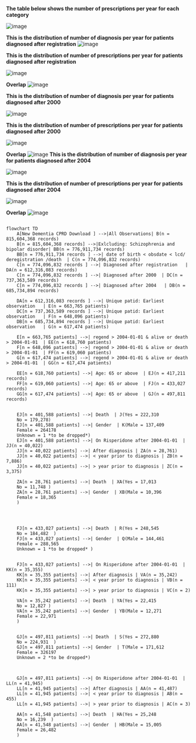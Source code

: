 **The table below shows the number of prescriptions per year for each category**


![image](https://github.com/Exeter-Diabetes/Dementia/assets/145013232/6542b11d-c5ee-43a4-8f2a-c5b5838a989f)

**This is the distribution of number of diagnosis per year for patients diagnosed after registration**
![image](https://github.com/Exeter-Diabetes/Dementia/blob/main/images/YearOfDiagnosis_AfterReg.png)

**This is the distribution of number of prescriptions per year for patients diagnosed after registration**

![image](https://github.com/Exeter-Diabetes/Dementia/blob/main/images/YearOfPrescription_AfterReg.png)

****Overlap****
![image](https://github.com/Exeter-Diabetes/Dementia/blob/main/images/AfterRegistration.png)

**This is the distribution of number of diagnosis per year for patients diagnosed after 2000**

![image](https://github.com/Exeter-Diabetes/Dementia/blob/main/images/YearOfDiagnosis_After2000.png)

**This is the distribution of number of prescriptions per year for patients diagnosed after 2000**


![image](https://github.com/Exeter-Diabetes/Dementia/blob/main/images/YearOfPrescription_After2000.png)

****Overlap****
![image](https://github.com/Exeter-Diabetes/Dementia/blob/main/images/After2000.png)
**This is the distribution of number of diagnosis per year for patients diagnosed after 2004**

![image](https://github.com/Exeter-Diabetes/Dementia/blob/main/images/YearOfDiagnosis_After2004.png)

**This is the distribution of number of prescriptions per year for patients diagnosed after 2004**


![image](https://github.com/Exeter-Diabetes/Dementia/blob/main/images/YearOfPrescription_After2004.png)

****Overlap****
![image](https://github.com/Exeter-Diabetes/Dementia/blob/main/images/After2004.png)

```mermaid

flowchart TD
    A[New Dementia CPRD Download ] -->|All Observations| B(n = 815,604,368 records)
    B[n = 815,604,368 records] -->|Exlcluding: Schizophrenia and bipolar disorder| BB(n = 776,911,734 records)
    BB[n = 776,911,734 records ] -->| date of birth < obsdate < lcd/ deregistration /death  | C(n = 774,096,832 records)
    C[n = 774,096,832 records ] -->| Diagnosed after registration   | DA(n = 612,316,083 records)
    C[n = 774,096,832 records ] -->| Diagnosed after 2000  | DC(n = 737,363,589 records)
    C[n = 774,096,832 records ] -->| Diagnosed after 2004   | DB(n = 685,734,894 records)

    DA[n = 612,316,083 records ] -->| Unique patid: Earliest observation   | E(n = 663,765 patients)
    DC[n = 737,363,589 records ] -->| Unique patid: Earliest observation   | F(n = 648,096 patients)
    DB[n = 685,734,894 records ] -->| Unique patid: Earliest observation   | G(n = 617,474 patients)

    E[n = 663,765 patients] -->| regend > 2004-01-01 & alive or death > 2004-01-01  | EE(n = 618,760 patients)
    F[n = 648,096 patients] -->| regend > 2004-01-01 & alive or death > 2004-01-01  | FF(n = 619,060 patients)
    G[n = 617,474 patients] -->| regend > 2004-01-01 & alive or death > 2004-01-01  | GG(n = 617,474 patients)

    EE[n = 618,760 patients] -->| Age: 65 or above  | EJ(n = 417,211 records)
    FF[n = 619,060 patients] -->| Age: 65 or above  | FJ(n = 433,027 records)
    GG[n = 617,474 patients] -->| Age: 65 or above  | GJ(n = 497,811 records)


    EJ[n = 401,588 patients] -->| Death  | J(Yes = 222,310 
    No = 179,278)
    EJ[n = 401,588 patients] -->| Gender  | K(Male = 137,409 
    Female = 264178
    Unknown = 1 *to be dropped*)
    EJ[n = 401,588 patients] -->| On Risperidone after 2004-01-01  | JJ(n = 40,022)
    JJ[n = 40,022 patients] -->| After diagnosis | ZA(n = 28,761)
    JJ[n = 40,022 patients] -->| < year prior to diagnosis | ZB(n = 7,886)
    JJ[n = 40,022 patients] -->| > year prior to diagnosis | ZC(n = 3,375)

    ZA[n = 28,761 patients] -->| Death  | XA(Yes = 17,013  
    No = 11,748 )
    ZA[n = 28,761 patients] -->| Gender  | XB(Male = 10,396 
    Female = 18,365  
    )

    


    FJ[n = 433,027 patients] -->| Death  | R(Yes = 248,545 
    No = 184,482  )
    FJ[n = 433,027 patients] -->| Gender  | Q(Male = 144,461 
    Female = 288,565
    Unknown = 1 *to be dropped* )


    FJ[n = 433,027 patients] -->| On Risperidone after 2004-01-01  | KK(n = 35,355)
    KK[n = 35,355 patients] -->| After diagnosis | VA(n = 35,242)
    KK[n = 35,355 patients] -->| < year prior to diagnosis | VB(n = 111)
    KK[n = 35,355 patients] -->| > year prior to diagnosis | VC(n = 2)

    VA[n = 35,242 patients] -->| Death  | YA(Yes = 22,415  
    No = 12,827 )
    VA[n = 35,242 patients] -->| Gender  | YB(Male = 12,271  
    Female = 22,971   
    )


    GJ[n = 497,811 patients] -->| Death  | S(Yes = 272,880 
    No = 224,931  )
    GJ[n = 497,811 patients] -->| Gender  | T(Male = 171,612 
    Female = 326197
    Unknown = 2 *to be dropped*)



    GJ[n = 497,811 patients] -->| On Risperidone after 2004-01-01  | LL(n = 41,945)
    LL[n = 41,945 patients] -->| After diagnosis | AA(n = 41,487)
    LL[n = 41,945 patients] -->| < year prior to diagnosis | AB(n = 455)
    LL[n = 41,945 patients] -->| > year prior to diagnosis | AC(n = 3)

    AA[n = 41,548 patients] -->| Death  | HA(Yes = 25,248    
    No = 16,239  )
    AA[n = 41,548 patients] -->| Gender  | HB(Male = 15,005  
    Female = 26,482    
    )

```
